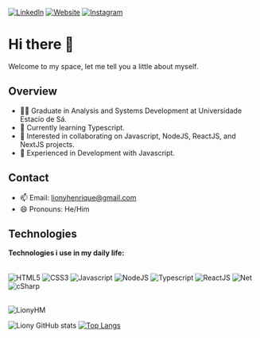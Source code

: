 [![Linkedln](https://img.shields.io/badge/LinkedIn-0077B5?style=for-the-badge&logo=linkedin&logoColor=white)](https://www.linkedin.com/in/liony-machado-a047721ab/)
[![Website](https://img.shields.io/badge/website-000000?style=for-the-badge&logo=About.me&logoColor=white)](https://lionydeveloper.netlify.app/)
[![Instagram](https://img.shields.io/badge/Instagram-E4405F?style=for-the-badge&logo=instagram&logoColor=white)](https://www.instagram.com/lionyhenrique/)


# Hi there 👋

Welcome to my space, let me tell you a little about myself.

## Overview
- 👨‍🎓 Graduate in Analysis and Systems Development at Universidade Estacio de Sá.
- 🌱 Currently learning Typescript.
- 👯 Interested in collaborating on Javascript, NodeJS, ReactJS, and NextJS projects.
- 💬 Experienced in Development with Javascript.

## Contact
- 📫 Email: lionyhenrique@gmail.com
- 😄 Pronouns: He/Him

## Technologies
<p><strong>Technologies i use in my daily life:</strong></p>

<div style="display: inline_block"><br />
    <img align="center" alt="HTML5" src="https://img.shields.io/badge/HTML5-E34F26?style=for-the-badge&logo=html5&logoColor=white" />
    <img align="center" alt="CSS3" src="https://img.shields.io/badge/CSS3-1572B6?style=for-the-badge&logo=css3&logoColor=white" />
    <img align="center" alt="Javascript" src="https://img.shields.io/badge/JavaScript-F7DF1E?style=for-the-badge&logo=javascript&logoColor=black" />
    <img align="center" alt="NodeJS" src="https://img.shields.io/badge/Node.js-43853D?style=for-the-badge&logo=node.js&logoColor=white" />
    <img align="center" alt="Typescript" src="https://img.shields.io/badge/TypeScript-007ACC?style=for-the-badge&logo=typescript&logoColor=white" />
    <img align="center" alt="ReactJS" src="https://img.shields.io/badge/React-20232A?style=for-the-badge&logo=react&logoColor=61DAFB" />
    <img align="center" alt="Net" src="https://img.shields.io/badge/.NET-5C2D91?style=for-the-badge&logo=.net&logoColor=white" />
    <img align="center" alt="cSharp" src="https://img.shields.io/badge/C%23-239120?style=for-the-badge&logo=c-sharp&logoColor=white" />
</div>
<br />

![LionyHM](https://komarev.com/ghpvc/?username=LionyHM)

![Liony GitHub stats](https://github-readme-stats.vercel.app/api?username=LionyHM&show_icons=true&theme=dracula)
[![Top Langs](https://github-readme-stats.vercel.app/api/top-langs/?username=anuraghazra&layout=compact)](https://github.com/anuraghazra/github-readme-stats)
